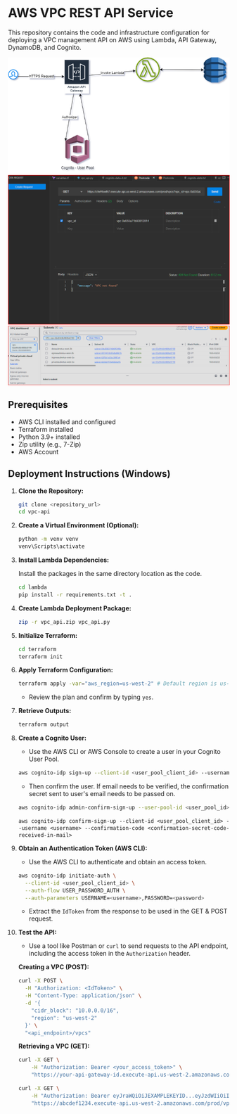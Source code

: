 # AWS VPC REST API Service

This repository contains the code and infrastructure configuration for deploying a VPC management API on AWS using Lambda, API Gateway, DynamoDB, and Cognito.

![AWS VPC API Architecture](docs/images/architecture.png)
![VPC Fetch via REST API](docs/images/vpc-not-found.png)
![VPC Creation via REST API](docs/images/vpc-created-by-post-request.png)

## Prerequisites

- AWS CLI installed and configured
- Terraform installed
- Python 3.9+ installed
- Zip utility (e.g., 7-Zip)
- AWS Account

## Deployment Instructions (Windows)

1.  **Clone the Repository:**

    ```bash
    git clone <repository_url>
    cd vpc-api
    ```

2.  **Create a Virtual Environment (Optional):**

    ```bash
    python -m venv venv
    venv\Scripts\activate
    ```

3.  **Install Lambda Dependencies:**

    Install the packages in the same directory location as the code. 

    ```bash
    cd lambda
    pip install -r requirements.txt -t . 
    ```

4.  **Create Lambda Deployment Package:**

    ```bash
    zip -r vpc_api.zip vpc_api.py
    ```

5.  **Initialize Terraform:**

    ```bash
    cd terraform
    terraform init
    ```

6.  **Apply Terraform Configuration:**

    ```bash
    terraform apply -var="aws_region=us-west-2" # Default region is us-west-2
    ```

    * Review the plan and confirm by typing `yes`.

7.  **Retrieve Outputs:**

    ```bash
    terraform output
    ```

8.  **Create a Cognito User:**

    * Use the AWS CLI or AWS Console to create a user in your Cognito User Pool.

    ```bash
    aws cognito-idp sign-up --client-id <user_pool_client_id> --username <username> --password <password> --user-attributes Name=email,Value=<email>
    ```

    * Then confirm the user. If email needs to be verified, the confirmation secret sent to user's email needs to be passed on. 

    ```bash
    aws cognito-idp admin-confirm-sign-up --user-pool-id <user_pool_id> --username <username>
    ```
    ```
    aws cognito-idp confirm-sign-up --client-id <user_pool_client_id> --username <username> --confirmation-code <confirmation-secret-code-received-in-mail>
    ```

9.  **Obtain an Authentication Token (AWS CLI):**

    * Use the AWS CLI to authenticate and obtain an access token.

    ```bash
    aws cognito-idp initiate-auth \
      --client-id <user_pool_client_id> \
      --auth-flow USER_PASSWORD_AUTH \
      --auth-parameters USERNAME=<username>,PASSWORD=<password>
    ```

    * Extract the `IdToken` from the response to be used in the GET & POST request.

10. **Test the API:**

    * Use a tool like Postman or `curl` to send requests to the API endpoint, including the access token in the `Authorization` header.

    **Creating a VPC (POST):**

    ```bash
    curl -X POST \
      -H "Authorization: <IdToken>" \
      -H "Content-Type: application/json" \
      -d '{
        "cidr_block": "10.0.0.0/16",
        "region": "us-west-2"
      }' \
      "<api_endpoint>/vpcs"
    ```

    **Retrieving a VPC (GET):**

    ```bash
    curl -X GET \
        -H "Authorization: Bearer <your_access_token>" \
        "https://your-api-gateway-id.execute-api.us-west-2.amazonaws.com/prod/vpcs?vpc_id=<your_vpc_id>"
    ```

    ```bash
    curl -X GET \
        -H "Authorization: Bearer eyJraWQiOiJEXAMPLEKEYID...eyJzdWIiOiIxMjM0NTY3ODkwIiwibmFtZSI6IkpvaG4gRG9lIiwiZW1haWwiOiJqb2huLmRvZUBleGFtcGxlLmNvbSJ9...EXAMPLE_SIGNATURE" \
        "https://abcdef1234.execute-api.us-west-2.amazonaws.com/prod/vpcs?vpc_id=vpc-0123456789abcdef0"
    ```

